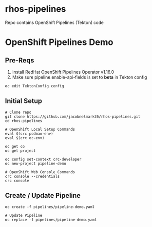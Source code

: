 # rhos-pipelines
Repo contains OpenShift Pipelines (Tekton) code

# OpenShift Pipelines Demo

## Pre-Reqs

1. Install RedHat OpenShift Pipelines Operator v1.16.0
2. Make sure pipeline.enable-api-fields is set to **beta** in Tekton config
```shell
oc edit TektonConfig config
```

## Initial Setup

```shell
# Clone repo
git clone https://github.com/jacobnelmark36/rhos-pipelines.git
cd rhos-pipelines

# OpenShift Local Setup Commands
eval $(crc podman-env)
eval $(crc oc-env)

oc get co
oc get project

oc config set-context crc-developer
oc new-project pipeline-demo

# OpenShift Web Console Commands
crc console --credentials
crc console
```

## Create / Update Pipeline

```shell
oc create -f pipelines/pipeline-demo.yaml

# Update Pipeline
oc replace -f pipelines/pipeline-demo.yaml
```